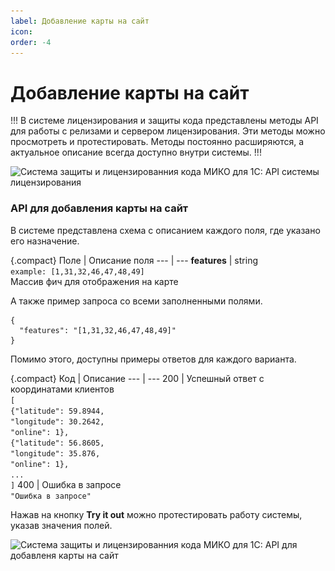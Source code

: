 ```yaml
---
label: Добавление карты на сайт
icon: 
order: -4
---
```

# Добавление карты на сайт

!!!
В системе лицензирования и защиты кода представлены методы API для работы с релизами и сервером лицензирования. Эти методы можно просмотреть и протестировать. Методы постоянно расширяются, а актуальное описание всегда доступно внутри системы.
!!!

<img class="miko-shadow img-zoomable"  
src="/assets/licensing-system-API/adding-map/adding-map_1.png"
data-original="/assets/licensing-system-API/adding-map/adding-map_1.png"
srcset="/assets/licensing-system-API/adding-map/adding-map_1_prev.png 1x, /assets/licensing-system-API/adding-map/adding-map_1.png 2x"
alt="Система защиты и лицензированния кода МИКО для 1С: API системы лицензирования"
/>

### API для добавления карты на сайт

В системе представлена схема с описанием каждого поля, где указано его назначение.

{.compact}
Поле | Описание поля
--- | ---
<b>features</b> | string<br>`example: [1,31,32,46,47,48,49]`<br>Массив фич для отображения на карте

А также пример запроса со всеми заполненными полями.

``` Example Value
{
  "features": "[1,31,32,46,47,48,49]"
}
```

Помимо этого, доступны примеры ответов для каждого варианта.

{.compact}
Код | Описание
--- | ---
200 | Успешный ответ с координатами клиентов<br>`[`<br>`{"latitude": 59.8944,`<br>`"longitude": 30.2642,`<br>`"online": 1},`<br>`{"latitude": 56.8605,`<br>`"longitude": 35.876,`<br>`"online": 1},`<br>`...`<br>`]`
400 | Ошибка в запросе<br>`"Ошибка в запросе"`

Нажав на кнопку **Try it out** можно протестировать работу системы, указав значения полей.

<img class="miko-shadow img-zoomable"  
src="/assets/licensing-system-API/adding-map/adding-map_2.png"
data-original="/assets/licensing-system-API/adding-map/adding-map_2.png"
srcset="/assets/licensing-system-API/adding-map/adding-map_2_prev.png 1x, /assets/licensing-system-API/adding-map/adding-map_2.png 2x"
alt="Система защиты и лицензированния кода МИКО для 1С: API для добавленя карты на сайт"
/>